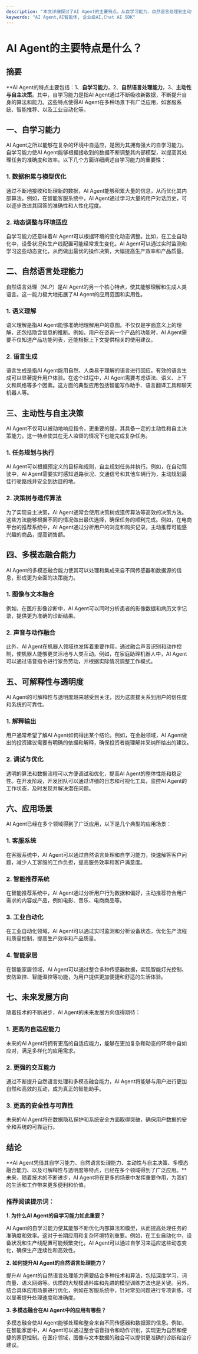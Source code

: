 ```yaml
---
description: "本文详细探讨了AI Agent的主要特点，从自学习能力、自然语言处理到主动性等方面进行全方位分析，帮助读者深入理解AI技术的发展和应用。"
keywords: "AI Agent,AI智能体, 企业级AI,Chat AI SDK"
---
```

# AI Agent的主要特点是什么？

## 摘要

**AI Agent的特点主要包括：1、**自学习能力**，2、**自然语言处理能力**，3、**主动性与自主决策**。其中，自学习能力是指AI Agent通过不断吸收新数据，不断提升自身的算法和能力。这些特点使得AI Agent在多种场景下有广泛应用，如客服系统、智能推荐、以及工业自动化等。

## 一、**自学习能力**

AI Agent之所以能够在复杂的环境中自适应，是因为其拥有强大的自学习能力。自学习能力使AI Agent能够根据接收到的数据不断调整其内部模型，以提高其处理任务的准确度和效率。以下几个方面详细阐述自学习能力的重要性：

### **1. 数据积累与模型优化**

通过不断地接收和处理新的数据，AI Agent能够积累大量的信息，从而优化其内部算法。例如，在智能客服系统中，AI Agent通过学习大量的用户对话历史，可以逐步改进其回答的准确性和人性化程度。

### **2. 动态调整与环境适应**

自学习能力还意味着AI Agent可以根据环境的变化动态调整。比如，在工业自动化中，设备状况和生产线配置可能经常发生变化。AI Agent可以通过实时监测和学习这些动态变化，从而做出最优的操作决策，大幅提高生产效率和产品质量。

## 二、**自然语言处理能力**

自然语言处理（NLP）是AI Agent的另一个核心特点，使其能够理解和生成人类语言。这一能力极大地拓展了AI Agent的应用范围和实用性。

### **1. 语义理解**

语义理解是指AI Agent能够准确地理解用户的意图。不仅仅是字面意义上的理解，还包括隐含信息的推断。例如，用户在咨询一个产品的功能时，AI Agent需要不仅知道产品功能列表，还能根据上下文提供相关的使用建议。

### **2. 语言生成**

语言生成是指AI Agent能用自然、人类易于理解的语言进行回应。有效的语言生成可以显著提升用户体验。在这个过程中，AI Agent需要考虑语法、语义、上下文和风格等多个因素。这方面的典型应用包括智能写作助手、语言翻译工具和聊天机器人等。

## 三、**主动性与自主决策**

AI Agent不仅可以被动地响应指令，更重要的是，其具备一定的主动性和自主决策能力。这一特点使其在无人监督的情况下也能完成复杂任务。

### **1. 任务规划与执行**

AI Agent可以根据预定义的目标和规则，自主规划任务并执行。例如，在自动驾驶中，AI Agent需要实时感知道路状况、交通信号和其他车辆行为，主动规划最佳行驶路线并安全到达目的地。

### **2. 决策树与遗传算法**

为了实现自主决策，AI Agent通常会使用决策树或遗传算法等高效的决策方法。这些方法能够根据不同的情况做出最优选择，确保任务的顺利完成。例如，在电商平台的推荐系统中，AI Agent通过分析用户的浏览和购买记录，主动推荐可能感兴趣的商品，提高销售额。

## 四、**多模态融合能力**

AI Agent的多模态融合能力使其可以处理和集成来自不同传感器和数据源的信息，形成更为全面的决策能力。

### **1. 图像与文本融合**

例如，在医疗影像诊断中，AI Agent可以同时分析患者的影像数据和病历文字记录，提供更为准确的诊断结果。

### **2. 声音与动作融合**

此外，AI Agent在机器人领域也发挥着重要作用，通过融合声音识别和动作控制，使机器人能够更灵活地与人类互动。例如，在家庭助理机器人中，AI Agent可以通过语音指令进行家务劳动，并根据实际情况调整工作模式。

## 五、**可解释性与透明度**

AI Agent的可解释性与透明度越来越受到关注，因为这直接关系到用户的信任度和系统的可靠性。

### **1. 解释输出**

用户通常希望了解AI Agent如何得出某个结论。例如，在金融领域，AI Agent做出的投资建议需要有明确的依据和解释，确保投资者能理解并采纳所给出的建议。

### **2. 调试与优化**

透明的算法和数据流程可以方便调试和优化，提高AI Agent的整体性能和稳定性。在开发阶段，开发团队可以通过详细的日志和可视化工具，监控AI Agent的工作状态，及时发现并解决潜在问题。

## 六、**应用场景**

AI Agent已经在多个领域得到了广泛应用，以下是几个典型的应用场景：

### **1. 客服系统**

在客服系统中，AI Agent可以通过自然语言处理和自学习能力，快速解答客户问题，减少人工客服的工作负担，提高服务效率和客户满意度。

### **2. 智能推荐系统**

在智能推荐系统中，AI Agent通过分析用户行为数据和偏好，主动推荐符合用户需求的内容或产品，例如电影、音乐、电商商品等。

### **3. 工业自动化**

在工业自动化领域，AI Agent可以通过实时监测和分析设备状态，优化生产流程和质量控制，提高生产效率和产品质量。

### **4. 智能家居**

在智能家居领域，AI Agent可以通过整合多种传感器数据，实现智能灯光控制、安防监控、智能温控等功能，为用户提供更加便捷和舒适的生活体验。

## 七、**未来发展方向**

随着技术的不断进步，AI Agent的未来发展方向值得期待：

### **1. 更高的自适应能力**

未来的AI Agent将拥有更高的自适应能力，能够在更加复杂和动态的环境中自如应对，满足多样化的应用需求。

### **2. 更强的交互能力**

通过不断提升自然语言处理和多模态融合能力，AI Agent将能够与用户进行更加自然和高效的互动，成为真正的智能助手。

### **3. 更高的安全性与可靠性**

未来的AI Agent将在数据隐私保护和系统安全方面取得突破，确保用户数据的安全和系统的可靠运行。

## 结论

**AI Agent凭借其自学习能力、自然语言处理能力、主动性与自主决策、多模态融合能力、以及可解释性与透明度等特点，已经在多个领域得到了广泛应用。**未来，随着技术的不断进步，AI Agent将在更多的场景中发挥重要作用，为我们的生活和工作带来更多便利和价值。

### 推荐阅读提示词：

**1. 为什么AI Agent的自学习能力如此重要？**

AI Agent的自学习能力使其能够不断优化内部算法和模型，从而提高处理任务的准确度和效率。这对于长期应用和复杂环境特别重要。例如，在工业自动化中，设备状况和生产线配置可能频繁变化，AI Agent可以通过自学习来适应这些动态变化，确保生产连续性和高效性。

**2. 如何提升AI Agent的自然语言处理能力？**

提升AI Agent的自然语言处理能力需要结合多种技术和算法，包括深度学习、词向量、语义网络等。优质的大规模语料库和先进的模型训练方法也是关键。另外，结合具体应用场景进行优化，例如在客服系统中，针对常见问题进行专项训练，可以显著提升处理速度和准确度。

**3. 多模态融合在AI Agent中的应用有哪些？**

多模态融合使AI Agent能够处理和整合来自不同传感器和数据源的信息。例如，在智能家居中，AI Agent可以通过整合语音指令和动作识别，实现更为自然和便捷的家庭控制。在医疗领域，图像与文本数据的融合可以提供更准确的诊断和治疗建议。
